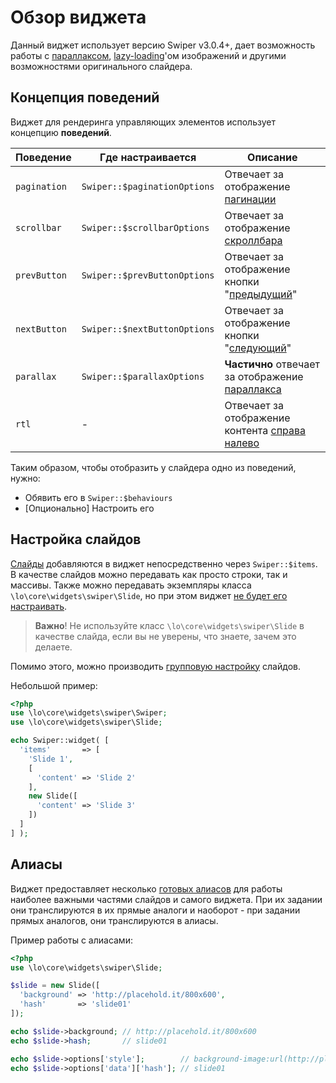 # Обзор виджета

Данный виджет использует версию Swiper v3.0.4+, дает возможность работы с [параллаксом](behaviours-parallax.md), 
[lazy-loading](usage-lazy-loading.md)'ом изображений и другими возможностями оригинального слайдера.

## Концепция поведений

Виджет для рендеринга управляющих элементов использует концепцию **поведений**. 

Поведение     | Где настраивается            | Описание                                                                       
------------- | ---------------------------- | -------------------------------------------------------------------------------
`pagination`  | `Swiper::$paginationOptions` | Отвечает за отображение [пагинации](behaviours-pagination.md)                  
`scrollbar`   | `Swiper::$scrollbarOptions`  | Отвечает за отображение [скроллбара](behaviours-scrollbar.md)                  
`prevButton`  | `Swiper::$prevButtonOptions` | Отвечает за отображение кнопки "[предыдущий](behaviours-navigation-buttons.md)"
`nextButton`  | `Swiper::$nextButtonOptions` | Отвечает за отображение кнопки "[следующий](behaviours-navigation-buttons.md)" 
`parallax`    | `Swiper::$parallaxOptions`   | **Частично** отвечает за отображение [параллакса](behaviours-parallax.md)      
`rtl`         | -                            | Отвечает за отображение контента [справа налево](behaviours-rtl.md)            

Таким образом, чтобы отобразить у слайдера одно из поведений, нужно:

* Обявить его в `Swiper::$behaviours`
* [Опционально] Настроить его

## Настройка слайдов

[Слайды](usage-slides.md) добавляются в виджет непосредственно через `Swiper::$items`. 
В качестве слайдов можно передавать как просто строки, так и массивы. 
Также можно передавать экземпляры класса `\lo\core\widgets\swiper\Slide`, 
но при этом виджет [не будет его настраивать](usage-slides.md#%D0%9D%D0%B0%D1%81%D1%82%D1%80%D0%BE%D0%B9%D0%BA%D0%B0-%D0%BE%D0%B1%D1%8A%D0%B5%D0%BA%D1%82%D0%BE%D0%B2-romkachevyii2swiperslide).

> **Важно**! Не используйте класс `\lo\core\widgets\swiper\Slide` в качестве слайда, 
  если вы не уверены, что знаете, зачем это делаете.

Помимо этого, можно производить [групповую настройку](options-slide-batch.md) слайдов.

Небольшой пример:

```PHP
<?php
use \lo\core\widgets\swiper\Swiper;
use \lo\core\widgets\swiper\Slide;

echo Swiper::widget( [
  'items'       => [
    'Slide 1',
    [
      'content' => 'Slide 2'
    ],
    new Slide([
      'content' => 'Slide 3'
    ])
  ]
] );
```

## Алиасы

Виджет предоставляет несколько [готовых алиасов](options-aliases.md) для работы наиболее важными частями слайдов 
и самого виджета.
При их задании они транслируются в их прямые аналоги и наоборот - при задании прямых аналогов, они транслируются в алиасы.

Пример работы с алиасами:

```PHP
<?php
use \lo\core\widgets\swiper\Slide;

$slide = new Slide([
  'background' => 'http://placehold.it/800x600',
  'hash'       => 'slide01'
]);

echo $slide->background; // http://placehold.it/800x600
echo $slide->hash;       // slide01

echo $slide->options['style'];        // background-image:url(http://placehold.it/800x600)
echo $slide->options['data']['hash']; // slide01

```
